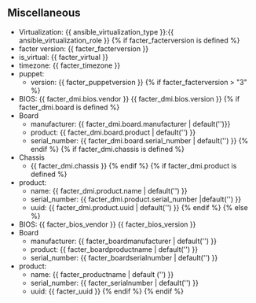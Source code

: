 ## Miscellaneous
- Virtualization: {{ ansible_virtualization_type }}:{{ ansible_virtualization_role }}
{% if facter_facterversion is defined %}
- facter version: {{ facter_facterversion }}
- is_virtual: {{ facter_virtual }}
- timezone: {{ facter_timezone }}
- puppet:
  - version: {{ facter_puppetversion }}
{% if facter_facterversion > "3" %}
- BIOS: {{ facter_dmi.bios.vendor }} {{ facter_dmi.bios.version }}
{% if facter_dmi.board is defined %}
- Board
  - manufacturer: {{ facter_dmi.board.manufacturer | default('')}}
  - product: {{ facter_dmi.board.product | default('') }}
  - serial_number: {{ facter_dmi.board.serial_number | default('') }}
{% endif %}
{% if facter_dmi.chassis is defined %}
- Chassis
  - {{ facter_dmi.chassis }}
{% endif %}
{% if facter_dmi.product is defined %}
- product:
  - name: {{ facter_dmi.product.name | default('') }}
  - serial_number: {{ facter_dmi.product.serial_number |default('') }}
  - uuid: {{ facter_dmi.product.uuid | default('') }}
{% endif %}
{% else %}
- BIOS: {{ facter_bios_vendor }} {{ facter_bios_version }}
- Board
  - manufacturer: {{ facter_boardmanufacturer | default('') }}
  - product: {{ facter_boardproductname | default('') }}
  - serial_number: {{ facter_boardserialnumber | default('') }}
- product:
  - name: {{ facter_productname | default ('') }}
  - serial_number: {{ facter_serialnumber | default('') }}
  - uuid: {{ facter_uuid }}
{% endif %}
{% endif %}

